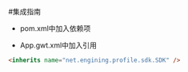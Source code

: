 #集成指南

* pom.xml中加入依赖项


* App.gwt.xml中加入引用
```html
<inherits name="net.engining.profile.sdk.SDK" />
```
